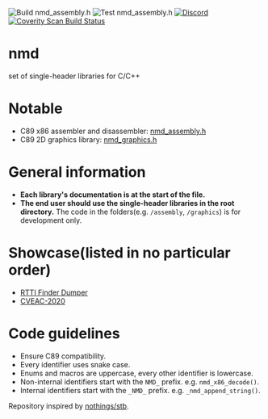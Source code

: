 ![Build nmd_assembly.h](https://github.com/Nomade040/nmd/workflows/Build%20nmd_assembly.h/badge.svg) ![Test nmd_assembly.h](https://github.com/Nomade040/nmd/workflows/Test%20nmd_assembly.h/badge.svg) [![Discord](https://img.shields.io/badge/chat-on%20Discord-green.svg)](https://discord.gg/VF4rVxA)
<a href="https://scan.coverity.com/projects/nomade040-nmd"><img alt="Coverity Scan Build Status" src="https://scan.coverity.com/projects/21763/badge.svg"/></a>

# nmd
set of single-header libraries for C/C++

# Notable
- C89 x86 assembler and disassembler: [nmd_assembly.h](nmd_assembly.h)
- C89 2D graphics library: [nmd_graphics.h](nmd_graphics.h)

# General information
 - **Each library's documentation is at the start of the file.**
 - **The end user should use the single-header libraries in the root directory.** The code in the folders(e.g. `/assembly`, `/graphics`) is for development only.

# Showcase(listed in no particular order)
 - [RTTI Finder Dumper](https://github.com/theluc4s/RTTI-Finder-Dumper)
 - [CVEAC-2020](https://github.com/thesecretclub/CVEAC-2020)

# Code guidelines
 - Ensure C89 compatibility.
 - Every identifier uses snake case.
 - Enums and macros are uppercase, every other identifier is lowercase.
 - Non-internal identifiers start with the `NMD_` prefix. e.g. `nmd_x86_decode()`.
 - Internal identifiers start with the `_NMD_` prefix. e.g. `_nmd_append_string()`.

Repository inspired by [nothings/stb](https://github.com/nothings/stb).
